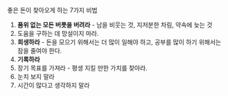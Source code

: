 좋은 돈이 찾아오게 하는 7가지 비법
1. **품위 없는 모든 버릇을 버려라** - 남을 비웃는 것, 지저분한 차림, 약속에 늦는 것
2. 도움을 구하는 데 망설이지 마라.
3. **희생하라** - 돈을 모으기 위해서는 더 많이 일해야 하고, 공부를 많이 하기 위해서는 잠을 줄여야 한다.
4. **기록하라**
5. 장기 목표를 가져라 - 평생 지킬 만한 가치를 찾아라.
6. 눈치 보지 말라
7. 시간이 많다고 생각하지 말라